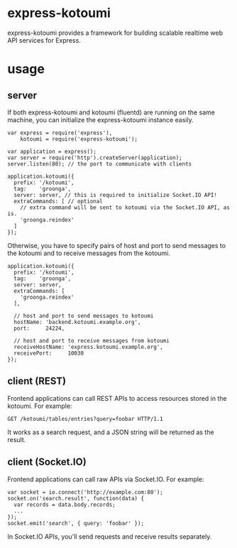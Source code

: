# express-kotoumi

  express-kotoumi provides a framework for building scalable
  realtime web API services for Express.

# usage

## server

If both express-kotoumi and kotoumi (fluentd) are running on the same machine,
you can initialize the express-kotoumi instance easily.

    var express = require('express'),
        kotoumi = require('express-kotoumi');
    
    var application = express();
    var server = require('http').createServer(application);
    server.listen(80); // the port to communicate with clients
    
    application.kotoumi({
      prefix: '/kotoumi',
      tag:    'groonga',
      server: server, // this is required to initialize Socket.IO API!
      extraCommands: [ // optional
        // extra command will be sent to kotoumi via the Socket.IO API, as is.
        'groonga.reindex'
      ]
    });

Otherwise, you have to specify pairs of host and port to send messages
to the kotoumi and to receive messages from the kotoumi.

    application.kotoumi({
      prefix: '/kotoumi',
      tag:    'groonga',
      server: server,
      extraCommands: [
        'groonga.reindex'
      ],
    
      // host and port to send messages to kotoumi
      hostName: 'backend.kotoumi.example.org',
      port:     24224,

      // host and port to receive messages from kotoumi
      receiveHostName: 'express.kotoumi.example.org',
      receivePort:     10030
    });


## client (REST)

Frontend applications can call REST APIs to access resources stored in
the kotoumi. For example:

    GET /kotoumi/tables/entries?query=foobar HTTP/1.1

It works as a search request, and a JSON string will be returned as the result.

## client (Socket.IO)

Frontend applications can call raw APIs via Socket.IO. For example:

    var socket = io.connect('http://example.com:80');
    socket.on('search.result', function(data) {
      var records = data.body.records;
      ...
    });
    socket.emit('search', { query: 'foobar' });

In Socket.IO APIs, you'll send requests and receive results separately.
